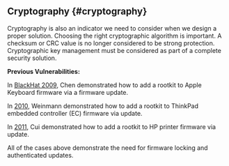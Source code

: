 <!--- @file
  cryptography.md for EDK II Secure Code Review Guide

  Copyright (c) 2019, Intel Corporation. All rights reserved.<BR>

  Redistribution and use in source (original document form) and 'compiled'
  forms (converted to PDF, epub, HTML and other formats) with or without
  modification, are permitted provided that the following conditions are met:

  1) Redistributions of source code (original document form) must retain the
     above copyright notice, this list of conditions and the following
     disclaimer as the first lines of this file unmodified.

  2) Redistributions in compiled form (transformed to other DTDs, converted to
     PDF, epub, HTML and other formats) must reproduce the above copyright
     notice, this list of conditions and the following disclaimer in the
     documentation and/or other materials provided with the distribution.

  THIS DOCUMENTATION IS PROVIDED BY TIANOCORE PROJECT "AS IS" AND ANY EXPRESS OR
  IMPLIED WARRANTIES, INCLUDING, BUT NOT LIMITED TO, THE IMPLIED WARRANTIES OF
  MERCHANTABILITY AND FITNESS FOR A PARTICULAR PURPOSE ARE DISCLAIMED. IN NO
  EVENT SHALL TIANOCORE PROJECT  BE LIABLE FOR ANY DIRECT, INDIRECT, INCIDENTAL,
  SPECIAL, EXEMPLARY, OR CONSEQUENTIAL DAMAGES (INCLUDING, BUT NOT LIMITED TO,
  PROCUREMENT OF SUBSTITUTE GOODS OR SERVICES; LOSS OF USE, DATA, OR PROFITS;
  OR BUSINESS INTERRUPTION) HOWEVER CAUSED AND ON ANY THEORY OF LIABILITY,
  WHETHER IN CONTRACT, STRICT LIABILITY, OR TORT (INCLUDING NEGLIGENCE OR
  OTHERWISE) ARISING IN ANY WAY OUT OF THE USE OF THIS DOCUMENTATION, EVEN IF
  ADVISED OF THE POSSIBILITY OF SUCH DAMAGE.

-->

## Cryptography {#cryptography}

Cryptography is also an indicator we need to consider when we design a proper solution. Choosing the right cryptographic algorithm is important. A checksum or CRC value is no longer considered to be strong protection. Cryptographic key management must be considered as part of a complete security solution.

**Previous Vulnerabilities:**

In [BlackHat 2009](https://www.blackhat.com/presentations/bh-usa-09/CHEN/BHUSA09-Chen-RevAppleFirm-SLIDES.pdf), Chen demonstrated how to add a rootkit to Apple Keyboard firmware via a firmware update.

In [2010](https://media.ccc.de/v/27c3-4174-en-the_hidden_nemesis/related), Weinmann demonstrated how to add a rootkit to ThinkPad embedded controller (EC) firmware via update.

In [2011](https://academiccommons.columbia.edu/doi/10.7916/D8QJ7RG3), Cui demonstrated how to add a rootkit to HP printer firmware via update.

All of the cases above demonstrate the need for firmware locking and authenticated updates.